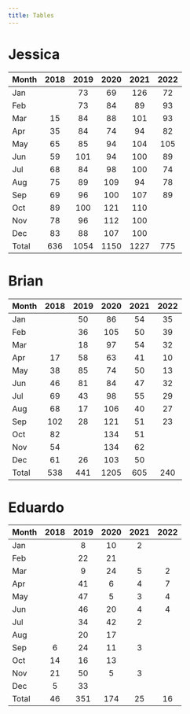 ```yaml
---
title: Tables
---
```


# Jessica

| Month | 2018 | 2019 | 2020 | 2021 | 2022 |
| --- |:---: | :---: | :---: | :---: | :---: |
| Jan |    | 73 | 69 | 126 | 72 |
| Feb |    | 73 | 84 | 89 | 93 |
| Mar | 15 | 84 | 88 | 101 | 93 |
| Apr | 35 | 84 | 74 | 94 | 82 |
| May | 65 | 85 | 94 | 104 | 105 |
| Jun | 59 | 101 | 94 | 100 | 89 |
| Jul | 68 | 84 | 98 | 100 | 74 |
| Aug | 75 | 89 | 109 | 94 | 78 |
| Sep | 69 | 96 | 100 | 107 | 89 |
| Oct | 89 | 100 | 121 | 110 |    |
| Nov | 78 | 96 | 112 | 100 |    |
| Dec | 83 | 88 | 107 | 100 |    |
| Total | 636 | 1054 | 1150 | 1227 | 775 |

# Brian

| Month | 2018 | 2019 | 2020 | 2021 | 2022 |
| --- |:---: | :---: | :---: | :---: | :---: |
| Jan |    | 50 | 86 | 54 | 35 |
| Feb |    | 36 | 105 | 50 | 39 |
| Mar |    | 18 | 97 | 54 | 32 |
| Apr | 17 | 58 | 63 | 41 | 10 |
| May | 38 | 85 | 74 | 50 | 13 |
| Jun | 46 | 81 | 84 | 47 | 32 |
| Jul | 69 | 43 | 98 | 55 | 29 |
| Aug | 68 | 17 | 106 | 40 | 27 |
| Sep | 102 | 28 | 121 | 51 | 23 |
| Oct | 82 |    | 134 | 51 |    |
| Nov | 54 |    | 134 | 62 |    |
| Dec | 61 | 26 | 103 | 50 |    |
| Total | 538 | 441 | 1205 | 605 | 240 |

# Eduardo

| Month | 2018 | 2019 | 2020 | 2021 | 2022 |
| --- |:---: | :---: | :---: | :---: | :---: |
| Jan |    | 8 | 10 | 2 |    |
| Feb |    | 22 | 21 |    |    |
| Mar |    | 9 | 24 | 5 | 2 |
| Apr |    | 41 | 6 | 4 | 7 |
| May |    | 47 | 5 | 3 | 4 |
| Jun |    | 46 | 20 | 4 | 4 |
| Jul |    | 34 | 42 | 2 |    |
| Aug |    | 20 | 17 |    |    |
| Sep | 6 | 24 | 11 | 3 |    |
| Oct | 14 | 16 | 13 |    |    |
| Nov | 21 | 50 | 5 | 3 |    |
| Dec | 5 | 33 |    |    |    |
| Total | 46 | 351 | 174 | 25 | 16 |

